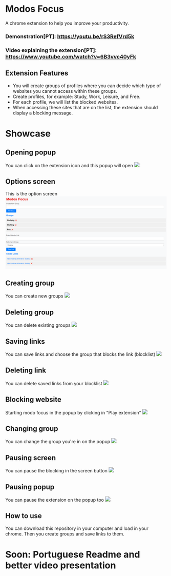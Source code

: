 # Modos Focus
A chrome extension to help you improve your productivity.

### Demonstration[PT]: https://youtu.be/rS3RefVrd5k
### Video explaining the extension[PT]: https://www.youtube.com/watch?v=6B3vvc40yFk

## Extension Features
- You will create groups of profiles where you can decide which type of websites you cannot access within these groups.
- Create profiles, for example: Study, Work, Leisure, and Free.
- For each profile, we will list the blocked websites.
- When accessing these sites that are on the list, the extension should display a blocking message.

# Showcase
## Opening popup
You can click on the extension icon and this popup will open
<img src="./images/popup-screen.gif">

## Options screen
This is the option screen
<img src="./images/options-screen.png">

## Creating group
You can create new groups
<img src="./images/creating-group.gif">

## Deleting group
You can delete existing groups
<img src="./images/deleting-group.gif">

## Saving links
You can save links and choose the group that blocks the link (blocklist)
<img src="./images/saving-link.gif">

## Deleting link
You can delete saved links from your blocklist
<img src="./images/deletinig-link.gif">

## Blocking website
Starting modo focus in the popup by clicking in "Play extension"
<img src="./images/blocking-website.gif">

## Changing group
You can change the group you're in on the popup
<img src="./images/changing-group.gif">

## Pausing screen
You can pause the blocking in the screen button
<img src="./images/pausing-screen.gif">

## Pausing popup
You can pause the extension on the popup too
<img src="./images/pausing-popup.gif">

## How to use
You can download this repository in your computer and load in your chrome. Then you create groups and save links to them.

# Soon: Portuguese Readme and better video presentation